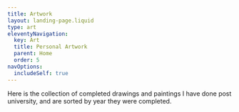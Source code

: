 ```yaml
---
title: Artwork
layout: landing-page.liquid
type: art
eleventyNavigation:
  key: Art
  title: Personal Artwork
  parent: Home
  order: 5
navOptions:
  includeSelf: true
---
```


Here is the collection of completed drawings and paintings I have done post university, and are sorted by year they were completed.
